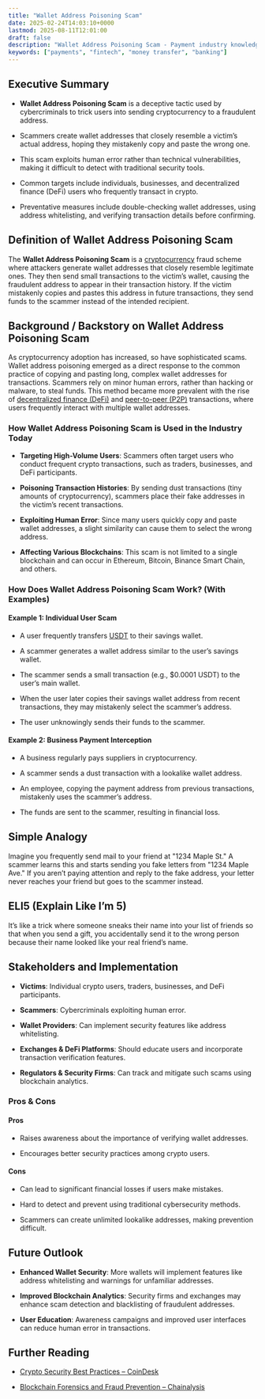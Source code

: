 ```yaml
---
title: "Wallet Address Poisoning Scam"
date: 2025-02-24T14:03:10+0000
lastmod: 2025-08-11T12:01:00
draft: false
description: "Wallet Address Poisoning Scam - Payment industry knowledge and insights"
keywords: ["payments", "fintech", "money transfer", "banking"]
---
```


## Executive Summary

- **Wallet Address Poisoning Scam** is a deceptive tactic used by cybercriminals to trick users into sending cryptocurrency to a fraudulent address.

- Scammers create wallet addresses that closely resemble a victim’s actual address, hoping they mistakenly copy and paste the wrong one.

- This scam exploits human error rather than technical vulnerabilities, making it difficult to detect with traditional security tools.

- Common targets include individuals, businesses, and decentralized finance (DeFi) users who frequently transact in crypto.

- Preventative measures include double-checking wallet addresses, using address whitelisting, and verifying transaction details before confirming.

## Definition of Wallet Address Poisoning Scam

The **Wallet Address Poisoning Scam** is a [cryptocurrency](https://faisalkhanllc.xyz/resources/payments-wiki/c/cryptocurrency/) fraud scheme where attackers generate wallet addresses that closely resemble legitimate ones. They then send small transactions to the victim’s wallet, causing the fraudulent address to appear in their transaction history. If the victim mistakenly copies and pastes this address in future transactions, they send funds to the scammer instead of the intended recipient.

## Background / Backstory on Wallet Address Poisoning Scam

As cryptocurrency adoption has increased, so have sophisticated scams. Wallet address poisoning emerged as a direct response to the common practice of copying and pasting long, complex wallet addresses for transactions. Scammers rely on minor human errors, rather than hacking or malware, to steal funds. This method became more prevalent with the rise of [decentralized finance (DeFi)](https://faisalkhanllc.xyz/resources/payments-wiki/d/decentralized-finance-defi/) and [peer-to-peer (P2P)](https://faisalkhanllc.xyz/resources/payments-wiki/p/peer-to-peer-p2p/) transactions, where users frequently interact with multiple wallet addresses.

### How Wallet Address Poisoning Scam is Used in the Industry Today

- **Targeting High-Volume Users**: Scammers often target users who conduct frequent crypto transactions, such as traders, businesses, and DeFi participants.

- **Poisoning Transaction Histories**: By sending dust transactions (tiny amounts of cryptocurrency), scammers place their fake addresses in the victim’s recent transactions.

- **Exploiting Human Error**: Since many users quickly copy and paste wallet addresses, a slight similarity can cause them to select the wrong address.

- **Affecting Various Blockchains**: This scam is not limited to a single blockchain and can occur in Ethereum, Bitcoin, Binance Smart Chain, and others.

### How Does Wallet Address Poisoning Scam Work? (With Examples)

#### Example 1: Individual User Scam

- A user frequently transfers [USDT](https://faisalkhanllc.xyz/resources/payments-wiki/u/usdc/) to their savings wallet.

- A scammer generates a wallet address similar to the user’s savings wallet.

- The scammer sends a small transaction (e.g., $0.0001 USDT) to the user’s main wallet.

- When the user later copies their savings wallet address from recent transactions, they may mistakenly select the scammer’s address.

- The user unknowingly sends their funds to the scammer.

#### Example 2: Business Payment Interception

- A business regularly pays suppliers in cryptocurrency.

- A scammer sends a dust transaction with a lookalike wallet address.

- An employee, copying the payment address from previous transactions, mistakenly uses the scammer’s address.

- The funds are sent to the scammer, resulting in financial loss.

## Simple Analogy

Imagine you frequently send mail to your friend at "1234 Maple St." A scammer learns this and starts sending you fake letters from "1234 Maple Ave." If you aren’t paying attention and reply to the fake address, your letter never reaches your friend but goes to the scammer instead.

## ELI5 (Explain Like I’m 5)

It’s like a trick where someone sneaks their name into your list of friends so that when you send a gift, you accidentally send it to the wrong person because their name looked like your real friend’s name.

## Stakeholders and Implementation

- **Victims**: Individual crypto users, traders, businesses, and DeFi participants.

- **Scammers**: Cybercriminals exploiting human error.

- **Wallet Providers**: Can implement security features like address whitelisting.

- **Exchanges & DeFi Platforms**: Should educate users and incorporate transaction verification features.

- **Regulators & Security Firms**: Can track and mitigate such scams using blockchain analytics.

### Pros & Cons

#### Pros

- Raises awareness about the importance of verifying wallet addresses.

- Encourages better security practices among crypto users.

#### Cons

- Can lead to significant financial losses if users make mistakes.

- Hard to detect and prevent using traditional cybersecurity methods.

- Scammers can create unlimited lookalike addresses, making prevention difficult.

## Future Outlook

- **Enhanced Wallet Security**: More wallets will implement features like address whitelisting and warnings for unfamiliar addresses.

- **Improved Blockchain Analytics**: Security firms and exchanges may enhance scam detection and blacklisting of fraudulent addresses.

- **User Education**: Awareness campaigns and improved user interfaces can reduce human error in transactions.

## Further Reading

- [Crypto Security Best Practices – CoinDesk](https://www.coindesk.com/)

- [Blockchain Forensics and Fraud Prevention – Chainalysis](https://www.chainalysis.com/)

###